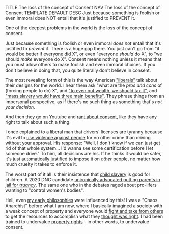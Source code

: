 TITLE The loss of the concept of Consent
NAV The loss of the concept of Consent
TEMPLATE DEFAULT
DESC Just because something is foolish or even immoral does NOT entail that it's justified to PREVENT it.

One of the deepest problems in the world is the loss of the concept of consent.

Just because something is foolish or even immoral *does not* entail that it's justified to *prevent* it. There is a huge gap there. You just can't go from "it would be better if everyone did X", or even "everyone *should* do X", to "we should *make* everyone do X". Consent means nothing unless it means that you must allow others to make foolish and even immoral choices. If you don't believe in doing that, you quite literally don't believe in consent.

The most revealing form of this is the way American ["liberals"](left_right) talk about their designs for the world. I hear them ask "what are the *pros and cons* of (forcing people to do) X", and <a rel="nofollow" href="https://www.youtube.com/watch?v=pTwPHuE_HrU">"to even out wealth, we should tax it"</a>, and <a rel="nofollow" href="https://www.reddit.com/r/changemyview/comments/74dvaz/cmv_the_united_states_should_have_mandatory/">"mass slavery would have three main benefits"</a>. They phrase things from an impersonal perspective, as if there's no such thing as something that's *not your decision*.

And then they go on Youtube and <a rel="nofollow" href="https://www.youtube.com/watch?v=fGoWLWS4-kU">rant about consent</a>, like they have any right to talk about such a thing.

I once explained to a liberal man that drivers' licenses are tyranny because it's evil to [use violence against people](enforcement) for no other crime than driving without your approval. His response: "Well, I don't know if we can just get rid of that whole system... I'd wanna see some certification before I let someone drive." To him, all decisions are his. If he thinks it would be safer, it's just automatically justified to impose it on *other* people, no matter how much cruelty it takes to enforce it.

The worst part of it all is their insistence that [child slavery](children) is good for children. A 2020 DNC candidate [unironically advocated putting parents in jail for *truancy*](https://www.theguardian.com/commentisfree/2019/jan/31/kamala-harris-laughed-jailing-parents-truancy). The same one who in the debates raged about pro-lifers wanting to "control women's bodies".

Hell, even [my early philosophies](anarchism_conversion) were influenced by this! I was a "Chaos Anarchist" before what I am now, where I basically imagined a society with a weak concept of property and everyone would [fight and take from others](moral_conflict) to get the resources to accomplish what they [thought was right](conscience). I had been trained to undervalue [property rights](property) - in other words, to undervalue consent.
